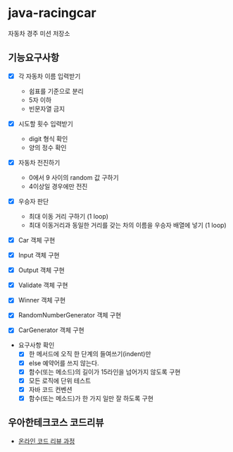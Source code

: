 # java-racingcar

자동차 경주 미션 저장소

## 기능요구사항

- [x] 각 자동차 이름 입력받기
  - 쉽표를 기준으로 분리
  - 5자 이하
  - 빈문자열 금지

- [x] 시도할 횟수 입력받기
  - digit 형식 확인
  - 양의 정수 확인 

- [x] 자동차 전진하기
  - 0에서 9 사이의 random 값 구하기
  - 4이상일 경우에만 전진

- [x] 우승자 판단
  - 최대 이동 거리 구하기 (1 loop)
  - 최대 이동거리과 동일한 거리를 갖는 차의 이름을 우승자 배열에 넣기 (1 loop)

- [x] Car 객체 구현
- [x] Input 객체 구현
- [x] Output 객체 구현
- [x] Validate 객체 구현
- [x] Winner 객체 구현
- [x] RandomNumberGenerator 객체 구현
- [x] CarGenerator 객체 구현

- 요구사항 확인
  - [x] 한 메서드에 오직 한 단계의 들여쓰기(indent)만
  - [x] else 예약어를 쓰지 않는다.
  - [x] 함수(또는 메소드)의 길이가 15라인을 넘어가지 않도록 구현
  - [x] 모든 로직에 단위 테스트
  - [x] 자바 코드 컨벤션
  - [x] 함수(또는 메소드)가 한 가지 일만 잘 하도록 구현

## 우아한테크코스 코드리뷰

- [온라인 코드 리뷰 과정](https://github.com/woowacourse/woowacourse-docs/blob/master/maincourse/README.md)
